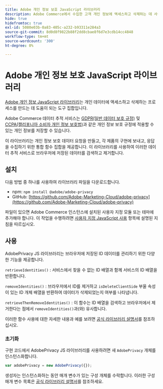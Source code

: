 ```yaml
---
title: Adobe 개인 정보 보호 JavaScript 라이브러리
description: Adobe Commerce에서 수집한 고객 개인 정보에 액세스하고 삭제하는 데 사용자 지정 도구를 사용하는 방법을 알아봅니다.
hide: true
hidefromtoc: true
exl-id: 5080e03b-0a83-405c-a232-b93311e284a3
source-git-commit: 8d0d8f9822b88f2dd8cbae8f6d7e3cdb14cc4848
workflow-type: tm+mt
source-wordcount: '300'
ht-degree: 0%

---
```


# Adobe 개인 정보 보호 JavaScript 라이브러리

<!-- TODO: Remove hide metadata when the library has been integrated with Commerce. -->

[Adobe 개인 정보 JavaScript 라이브러리](https://experienceleague.adobe.com/docs/experience-platform/privacy/js-library.html?lang=ko)는 개인 데이터에 액세스하고 삭제하는 프로세스를 만드는 데 도움이 되는 도구 집합입니다.

Adobe Commerce 데이터 추적 서비스는 [GDPR(일반 데이터 보호 규정)](gdpr.md) 및 [CCPA(캘리포니아 소비자 개인 정보 보호법)](ccpa.md)과 같은 개인 정보 보호 규정에 적용할 수 있는 개인 정보를 저장할 수 있습니다.

이 라이브러리는 개인 정보 보호 데이터 요청을 만들고, 각 제품의 구현에 보내고, 응답을 수집하기 위한 통합 함수 집합을 제공합니다. 이 라이브러리를 사용하여 이러한 데이터 추적 서비스로 브라우저에 저장된 데이터를 검색하고 제거합니다.

## 설치

다음 방법 중 하나를 사용하여 라이브러리 파일을 다운로드합니다.

- npm: `npm install @adobe/adobe-privacy`
- GitHub: [https://github.com/Adobe-Marketing-Cloud/adobe-privacy](https://github.com/Adobe-Marketing-Cloud/adobe-privacy)

파일이 있으면 Adobe Commerce 인스턴스에 설치된 사용자 지정 모듈 또는 테마에 추가해야 합니다. 이 작업을 수행하려면 [사용자 지정 JavaScript 사용](https://developer.adobe.com/commerce/frontend-core/javascript/custom/) 항목에 설명된 지침을 따르십시오.

## 사용

AdobePrivacy JS 라이브러리는 브라우저에 저장된 ID 데이터를 관리하기 위한 다양한 기능을 제공합니다.

`retrieveIdentities()`
: 서비스에서 찾을 수 없는 ID 배열과 함께 서비스의 ID 배열을 반환합니다.

`removeIdentities()`
: 브라우저에서 ID를 제거하고 `isDeleteClientSide` 부울 속성이 있는 ID 개체 배열을 반환하여 데이터가 삭제되었는지 여부를 나타냅니다.

`retrieveThenRemoveIdentities()`
: 이 함수는 ID 배열을 검색하고 브라우저에서 제거한다는 점에서 `removeIdentities()`과(와) 유사합니다.

이러한 함수 사용에 대한 자세한 내용과 예를 보려면 [공식 라이브러리 설명서](https://experienceleague.adobe.com/docs/experience-platform/privacy/js-library.html?lang=ko)를 참조하십시오.

### 초기화

구현 코드에서 AdobePrivacy JS 라이브러리를 사용하려면 새 `AdobePrivacy` 개체를 인스턴스화합니다.

```js
var adobePrivacy = new AdobePrivacy({});
```

생성자는 인스턴스화하는 동안 매개 변수가 있는 구성 개체를 수락합니다.
이러한 구성 매개 변수 목록은 [공식 라이브러리 설명서](https://experienceleague.adobe.com/docs/experience-platform/privacy/js-library.html?lang=ko)를 참조하세요.

